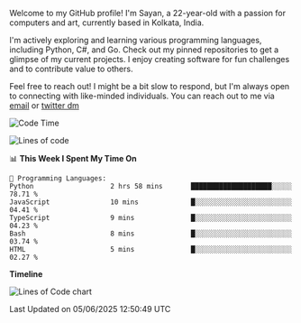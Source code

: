 Welcome to my GitHub profile! I'm Sayan, a 22-year-old with a passion for computers and art, currently based in Kolkata, India.

I'm actively exploring and learning various programming languages, including Python, C#, and Go. Check out my pinned repositories to get a glimpse of my current projects. I enjoy creating software for fun challenges and to contribute value to others.

Feel free to reach out! I might be a bit slow to respond, but I'm always open to connecting with like-minded individuals. You can reach out to me via [email](mailto:me@sayanbiswas.in) or [twitter dm](https://twitter.com/TheDankDel)

<!--START_SECTION:waka-->
![Code Time](http://img.shields.io/badge/Code%20Time-2%2C243%20hrs%2054%20mins-blue)

![Lines of code](https://img.shields.io/badge/From%20Hello%20World%20I%27ve%20Written-9.9%20million%20lines%20of%20code-blue)

📊 **This Week I Spent My Time On** 

```text
💬 Programming Languages: 
Python                   2 hrs 58 mins       ████████████████████░░░░░   78.71 % 
JavaScript               10 mins             █░░░░░░░░░░░░░░░░░░░░░░░░   04.41 % 
TypeScript               9 mins              █░░░░░░░░░░░░░░░░░░░░░░░░   04.23 % 
Bash                     8 mins              █░░░░░░░░░░░░░░░░░░░░░░░░   03.74 % 
HTML                     5 mins              █░░░░░░░░░░░░░░░░░░░░░░░░   02.27 % 
```

**Timeline**

![Lines of Code chart](https://raw.githubusercontent.com/Dank-del/Dank-del/main/assets/bar_graph.png)


 Last Updated on 05/06/2025 12:50:49 UTC
<!--END_SECTION:waka-->
